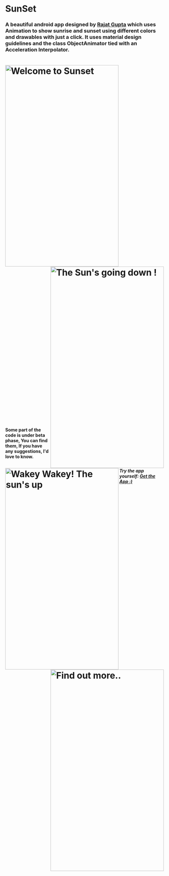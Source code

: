 # SunSet
### A beautiful android app designed by <a href="https://github.com/rajatpunkstaa">Rajat Gupta</a> which uses Animation to show sunrise and sunset using different colors and drawables with just a click. It uses material design guidelines and the class ObjectAnimator tied with an Acceleration Interpolator.
<h1>
<img src="https://dl2.pushbulletusercontent.com/3t6V8qqhdE4FZSgleQ3aJlHeRafNL7aW/screener_20170202%2821_57_02%29.png" title="Welcome to Sunset" width="360" height="640" align="left"/>
<img src="https://dl2.pushbulletusercontent.com/2XWkQpVTwkdaYaT5aUrx7DVoCtEThZjV/screener_20170202%2821_56_39%29.png" title="The Sun's going down !" width="360" height="640" align="right"/>
</h1>

<h1>
<img src="https://dl2.pushbulletusercontent.com/fzotwl6TWTCm6YhyW6qEI4N9r5mWU93U/screener_20170202%2821_55_12%29.png" title="Wakey Wakey! The sun's up" width="360" height="640" align="left"/>
<br><br><img src="https://dl2.pushbulletusercontent.com/x9qlWFXOfxMg8nEzhSYa1cLW23CRMLmz/screener_20170202%2821_55_33%29.png" width="360" title="Find out more.. " height="640" align="right"/>
</h1>

<h1>
<h4><br><br><br><br><br><br><br><br><br><br><br><br><br><br><br><br><br><br><br><br><br><br><br><br><br><br><br><br><br><br><br><br><br><br><br><br><br><br><br><br><br><br><br><br><br><br><br><br><br><br><br><br><br><br><br><br><br><br><br><br><br>Some part of the code is under beta phase, You can find them, If you have any suggestions, I'd love to know.</h4>
 <h5>Try the app yourself: <a href="https://drive.google.com/open?id=0B32WTA8Ky1aSU1NqYU9vdldZdW8"> Get the App :)</a> </h5>

</h1>
